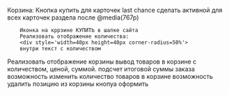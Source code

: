 Корзина:
        Кнопка купить для карточек last chance
            сделать активной для всех карточек раздела после @media(767p)

        Иконка на кррзине КУПИТЬ в шапке сайта
        Реализовать отображение количества:
        <div style='width=40px height=40px corner-radius=50%'> 
        внутри текст с количеством

Реализовать отображение корзины
    вывод товаров в корзине с количеством, ценой, суммой.
    подсчет итоговой суммы заказа
    возможность изменить количество товаров в корзине
    возможность удалить позицию из корзины
    кнопуа оформить
